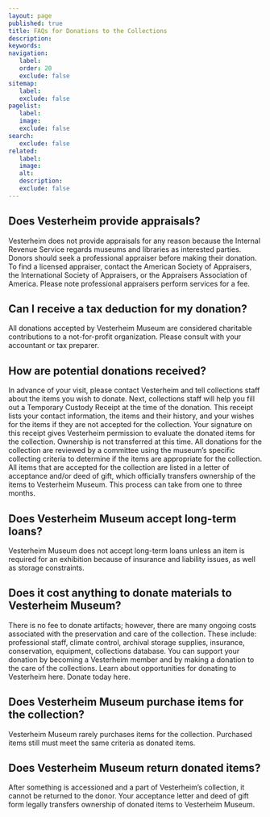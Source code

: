 ```yaml
---
layout: page
published: true
title: FAQs for Donations to the Collections
description:
keywords:
navigation:
   label:
   order: 20
   exclude: false
sitemap:
   label:
   exclude: false
pagelist:
   label:
   image:
   exclude: false  
search:
   exclude: false
related:
   label:
   image:
   alt:
   description:
   exclude: false
---
```

Does Vesterheim provide appraisals?
-----------------------------------
Vesterheim does not provide appraisals for any reason because the Internal Revenue Service regards museums and libraries as interested parties. Donors should seek a professional appraiser before making their donation. To find a licensed appraiser, contact the American Society of Appraisers, the International Society of Appraisers, or the Appraisers Association of America. Please note professional appraisers perform services for a fee.

Can I receive a tax deduction for my donation?
----------------------------------------------
All donations accepted by Vesterheim Museum are considered charitable contributions to a not-for-profit organization. Please consult with your accountant or tax preparer.

How are potential donations received?
-------------------------------------
In advance of your visit, please contact Vesterheim and tell collections staff about the items you wish to donate. Next, collections staff will help you fill out a Temporary Custody Receipt at the time of the donation. This receipt lists your contact information, the items and their history, and your wishes for the items if they are not accepted for the collection. Your signature on this receipt gives Vesterheim permission to evaluate the donated items for the collection.  Ownership is not transferred at this time. All donations for the collection are reviewed by a committee using the museum’s specific collecting criteria to determine if the items are appropriate for the collection. All items that are accepted for the collection are listed in a letter of acceptance and/or deed of gift, which officially transfers ownership of the items to Vesterheim Museum. This process can take from one to three months.

Does Vesterheim Museum accept long-term loans?
----------------------------------------------
Vesterheim Museum does not accept long-term loans unless an item is required for an exhibition because of insurance and liability issues, as well as storage constraints.

Does it cost anything to donate materials to Vesterheim Museum?
---------------------------------------------------------------
There is no fee to donate artifacts; however, there are many ongoing costs associated with the preservation and care of the collection. These include:  professional staff, climate control, archival storage supplies, insurance, conservation, equipment, collections database. You can support your donation by becoming a Vesterheim member and by making a donation to the care of the collections. Learn about opportunities for donating to Vesterheim here. Donate today here.

Does Vesterheim Museum purchase items for the collection?
---------------------------------------------------------
Vesterheim Museum rarely purchases items for the collection. Purchased items still must meet the same criteria as donated items.

Does Vesterheim Museum return donated items?
--------------------------------------------
After something is accessioned and a part of Vesterheim’s collection, it cannot be returned to the donor. Your acceptance letter and deed of gift form legally transfers ownership of donated items to Vesterheim Museum.